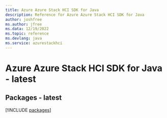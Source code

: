 ```yaml
---
title: Azure Azure Stack HCI SDK for Java
description: Reference for Azure Azure Stack HCI SDK for Java
author: joshfree
ms.author: jfree
ms.data: 12/19/2022
ms.topic: reference
ms.devlang: java
ms.service: azurestackhci
---
```

# Azure Azure Stack HCI SDK for Java - latest
## Packages - latest
[!INCLUDE [packages](azure-stack-hci-index.md)]